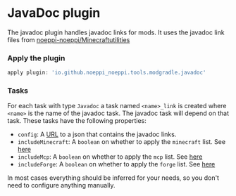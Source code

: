 # JavaDoc plugin

The javadoc plugin handles javadoc links for mods. It uses the javadoc link files from [noeppi-noeppi/Minecraftutilities](https://github.com/noeppi-noeppi/MinecraftUtilities/tree/master/javadoc_links)

### Apply the plugin

```groovy
apply plugin: 'io.github.noeppi_noeppi.tools.modgradle.javadoc'
```

### Tasks

For each task with type `Javadoc` a task named `<name>_link` is created where `<name>` is the name of the javadoc task. The javadoc task will depend on that task. These tasks have the following properties:

  * `config`: A [URL](https://docs.oracle.com/en/java/javase/16/docs/api/java.base/java/net/URL.html) to a json that contains the javadoc links.
  * `includeMinecraft`: A `boolean` on whether to apply the `minecraft` list. See [here](https://github.com/noeppi-noeppi/MinecraftUtilities/tree/master/javadoc_links)
  * `includeMcp`: A `boolean` on whether to apply the `mcp` list. See [here](https://github.com/noeppi-noeppi/MinecraftUtilities/tree/master/javadoc_links)
  * `includeForge`: A `boolean` on whether to apply the `forge` list. See [here](https://github.com/noeppi-noeppi/MinecraftUtilities/tree/master/javadoc_links)

In most cases everything should be inferred for your needs, so you don't need to configure anything manually.